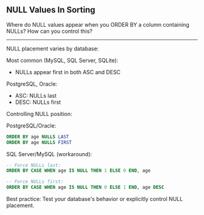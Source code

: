 ## NULL Values In Sorting

Where do NULL values appear when you ORDER BY a column containing NULLs? How can you control this?

---

NULL placement varies by database:

Most common (MySQL, SQL Server, SQLite):
- NULLs appear first in both ASC and DESC

PostgreSQL, Oracle:
- ASC: NULLs last
- DESC: NULLs first

Controlling NULL position:

PostgreSQL/Oracle:
```sql
ORDER BY age NULLS LAST
ORDER BY age NULLS FIRST
```

SQL Server/MySQL (workaround):
```sql
-- Force NULLs last:
ORDER BY CASE WHEN age IS NULL THEN 1 ELSE 0 END, age

-- Force NULLs first:
ORDER BY CASE WHEN age IS NULL THEN 0 ELSE 1 END, age DESC
```

Best practice: Test your database's behavior or explicitly control NULL placement.

